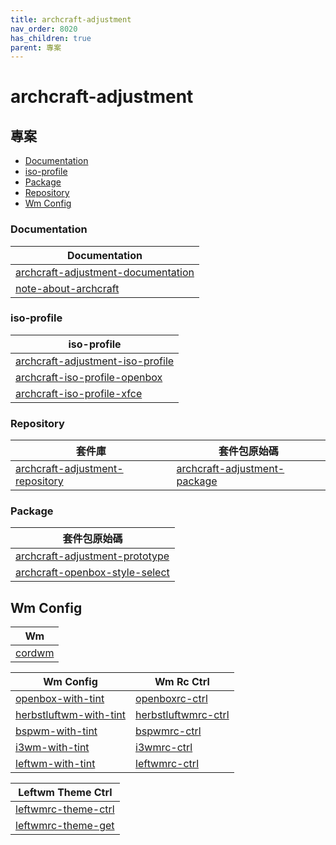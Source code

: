 ```yaml
---
title: archcraft-adjustment
nav_order: 8020
has_children: true
parent: 專案
---
```


# archcraft-adjustment


## 專案


* [Documentation](#documentation)
* [iso-profile](#iso-profile)
* [Package](#package)
* [Repository](#repository)
* [Wm Config](#wm-config)


### Documentation


| Documentation |
| --- |
| [archcraft-adjustment-documentation](https://github.com/samwhelp/archcraft-adjustment-documentation) |
| [note-about-archcraft](https://github.com/samwhelp/note-about-archcraft) |


### iso-profile

| iso-profile |
| --- |
| [archcraft-adjustment-iso-profile](https://github.com/samwhelp/archcraft-adjustment-iso-profile) |
| [archcraft-iso-profile-openbox](https://github.com/samwhelp/archcraft-iso-profile-openbox) |
| [archcraft-iso-profile-xfce](https://github.com/samwhelp/archcraft-iso-profile-xfce) |


### Repository

| 套件庫 | 套件包原始碼 |
| --- | --- |
| [archcraft-adjustment-repository](https://github.com/samwhelp/archcraft-adjustment-repository) | [archcraft-adjustment-package](https://github.com/samwhelp/archcraft-adjustment-package) |


### Package

| 套件包原始碼 |
| --- |
| [archcraft-adjustment-prototype](https://github.com/samwhelp/archcraft-adjustment-prototype) |
| [archcraft-openbox-style-select](https://github.com/samwhelp/archcraft-openbox-style-select) |


## Wm Config

| Wm |
| --- |
| [cordwm](https://github.com/samwhelp/cordwm)


| Wm Config | Wm Rc Ctrl |
| --- | --- |
| [openbox-with-tint](https://github.com/samwhelp/archcraft-adjustment-package/tree/main/core/wm/openbox/archcraft-modeling-openbox-with-tint/asset/etc/skel/.local/share/openboxrc-profile/openbox-with-tint) | [openboxrc-ctrl](https://github.com/samwhelp/archcraft-adjustment-package/tree/main/core/wm/openbox/archcraft-tool-openboxrc-ctrl) |
| [herbstluftwm-with-tint](https://github.com/samwhelp/archcraft-adjustment-package/tree/main/core/wm/herbstluftwm/archcraft-modeling-herbstluftwm-with-tint/asset/etc/skel/.local/share/herbstluftwmrc-profile/herbstluftwm-with-tint) | [herbstluftwmrc-ctrl](https://github.com/samwhelp/archcraft-adjustment-package/tree/main/core/wm/herbstluftwm/archcraft-tool-herbstluftwmrc-ctrl) |
| [bspwm-with-tint](https://github.com/samwhelp/archcraft-adjustment-package/tree/main/core/wm/bspwm/archcraft-modeling-bspwm-with-tint/asset/etc/skel/.local/share/bspwmrc-profile/bspwm-with-tint) | [bspwmrc-ctrl](https://github.com/samwhelp/archcraft-adjustment-package/tree/main/core/wm/bspwm/archcraft-tool-bspwmrc-ctrl) |
| [i3wm-with-tint](https://github.com/samwhelp/archcraft-adjustment-package/tree/main/core/wm/i3wm/archcraft-modeling-i3wm-with-tint/asset/etc/skel/.local/share/i3wmrc-profile/i3wm-with-tint) | [i3wmrc-ctrl](https://github.com/samwhelp/archcraft-adjustment-package/tree/main/core/wm/i3wm/archcraft-tool-i3wmrc-ctrl) |
| [leftwm-with-tint](https://github.com/samwhelp/archcraft-adjustment-package/tree/main/core/wm/leftwm/archcraft-modeling-leftwm-with-tint/asset/etc/skel/.local/share/leftwmrc-profile/leftwm-with-tint) | [leftwmrc-ctrl](https://github.com/samwhelp/archcraft-adjustment-package/tree/main/core/wm/leftwm/archcraft-tool-leftwmrc-ctrl) |


| Leftwm Theme Ctrl |
| --- |
| [leftwmrc-theme-ctrl](https://github.com/samwhelp/archcraft-adjustment-package/tree/main/core/wm/leftwm/archcraft-tool-leftwmrc-theme-ctrl) |
| [leftwmrc-theme-get](https://github.com/samwhelp/archcraft-adjustment-package/tree/main/core/wm/leftwm/archcraft-tool-leftwmrc-theme-get) |
